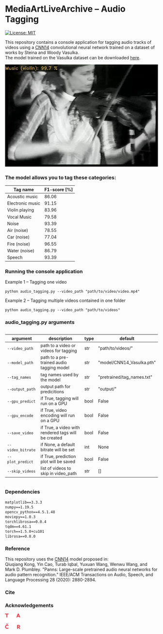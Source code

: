 # MediaArtLiveArchive – Audio Tagging
[![License: MIT](https://img.shields.io/badge/License-MIT-yellow.svg)](https://opensource.org/licenses/MIT)

This repository contains a console application for tagging audio tracks of videos using a [CNN14](https://github.com/qiuqiangkong/audioset_tagging_cnn) convolutional neural network trained on a dataset of works by Steina and Woody Vasulka.  
The model trained on the Vasulka dataset can be downloaded [here](odkaznamodel).

![plot](./img/steina-violin.png)

### The model allows you to tag these categories:
| **Tag name**             | **F1-score** [%] |
|--------------------------|----------|
| Acoustic music        | 86.06    |
| Electronic music       | 91.15    |
| Violin playing          | 83.96    |
| Vocal Music            | 79.58    |
| Noise                    | 93.39    |
| Air (noise)              | 78.55    |
| Car (noise)              | 77.04    |
| Fire (noise)             | 96.55    |
| Water (noise)            | 86.79    |
| Speech                   | 93.39    |


### Running the console application
Example 1 – Tagging one video
```
python audio_tagging.py --video_path "path/to/video/video.mp4"
```
Example 2 – Tagging multiple videos contained in one folder
```
python audio_tagging.py --video_path "path/to/videos"
```

### audio_tagging.py arguments
<div markdown="block" style="overflow-x: scroll;">  

| argument| description| type|default|
|---|---|---|---|
| `--video_path` |path to a video or videos for tagging|str|"path/to/videos/"|
|`--model_path`| path to a pre-trained audio tagging model|str|"model/CNN14_Vasulka.pth"|
|`--tag_names`|  tag names used by the model|str|"pretrained/tag_names.txt"|
|`--output_path`|output path for predicitions|str|"output/"|
|`--gpu_predict`|if True, tagging will run on a GPU|bool|False|
|`--gpu_encode`|if True, video encoding will run on a GPU|bool|False|
|`--save_video`|if True, a video with rendered tags will be created|bool|False|
|`--video_bitrate`|if None, a default bitrate will be set|int|None|
|`--plot_predict`|if True, prediction plot will be saved|bool|False|
|`--skip_videos`|list of videos to skip in video_path|str|[]|

</div>
  
### Dependencies
```
matplotlib==3.3.3
numpy==1.19.5
opencv_python==4.5.1.48
moviepy==1.0.3
torchlibrosa==0.0.4
tqdm==4.61.1
torch==1.5.0+cu101
librosa==0.8.0
```
### Reference
This repository uses the [CNN14](https://github.com/qiuqiangkong/audioset_tagging_cnn) model proposed in:  
Qiuqiang Kong, Yin Cao, Turab Iqbal, Yuxuan Wang, Wenwu Wang, and Mark D. Plumbley. "Panns: Large-scale pretrained audio neural networks for audio pattern recognition." IEEE/ACM Transactions on Audio, Speech, and Language Processing 28 (2020): 2880-2894.

### Cite


### Acknowledgements
[![plot](./img/logo_TACR_zakl.png)](https://www.tacr.cz/)
